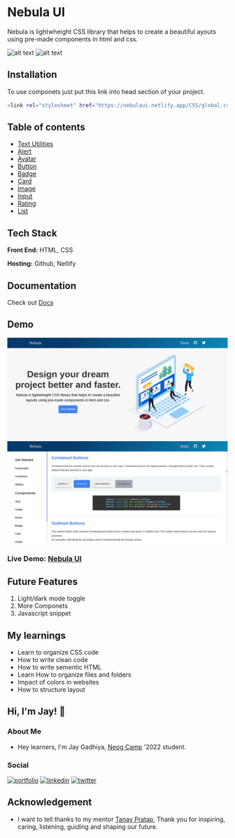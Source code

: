 
# Nebula UI

Nebula is lightwheight CSS library that helps to create a beautiful ayouts using pre-made components in html and css.

![alt text](https://img.shields.io/badge/-HTML-orange)
![alt text](https://img.shields.io/badge/-CSS-blue)

## Installation

To use componets just put this link into head section of your project.

```bash
<link rel="stylesheet" href="https://nebulaui.netlify.app/CSS/global.css">
```

## Table of contents
* [Text Utilities](https://nebulaui.netlify.app/documentation/docs#utilities)
* [Alert](https://nebulaui.netlify.app/documentation/docs#alert)
* [Avatar](https://nebulaui.netlify.app/documentation/docs#avatar)
* [Button](https://nebulaui.netlify.app/documentation/docs#button)
* [Badge](https://nebulaui.netlify.app/documentation/docs#badge)
* [Card](https://nebulaui.netlify.app/documentation/docs#card)
* [Image](https://nebulaui.netlify.app/documentation/docs#image)
* [Input](https://nebulaui.netlify.app/documentation/docs#input)
* [Rating](https://nebulaui.netlify.app/documentation/docs#rating)
* [List](https://nebulaui.netlify.app/documentation/docs#list)

## Tech Stack
**Front End:** HTML, CSS

**Hosting:** Github, Netlify

## Documentation

 Check out [Docs](https://nebulaui.netlify.app/documentation/docs)
 
## Demo
![image](https://github.com/Jay-Gadhiya/nebula-ui/blob/dev/images/landing-page.png)
![image](https://github.com/Jay-Gadhiya/nebula-ui/blob/dev/images/doc.png)

### Live Demo: [Nebula UI](https://nebulaui.netlify.app/)


## Future Features

1. Light/dark mode toggle
2. More Componets
3. Javascript snippet

## My learnings
* Learn to organize CSS code
* How to write clean code
* How to write sementic HTML
* Learn How to organize files and folders
* Impact of colors in websites
* How to structure layout 

## Hi, I'm Jay! 👋
### About Me
* Hey learners, I'm Jay Gadhiya, [Neog Camp](https://neog.camp/) '2022 student.
### Social 
[![portfolio](https://img.shields.io/badge/my_portfolio-000?style=for-the-badge&logo=ko-fi&logoColor=white)](https://jay-gadhiya.netlify.app/)
[![linkedin](https://img.shields.io/badge/linkedin-0A66C2?style=for-the-badge&logo=linkedin&logoColor=white)](https://www.linkedin.com/in/jay-gadhiya-2009a6192/)
[![twitter](https://img.shields.io/badge/twitter-1DA1F2?style=for-the-badge&logo=twitter&logoColor=white)](https://twitter.com/JayGadhiya7)


## Acknowledgement
* I want to tell thanks to my mentor [Tanay Pratap](https://twitter.com/tanaypratap), Thank you for inspiring, caring, listening, guiding and shaping our future.
